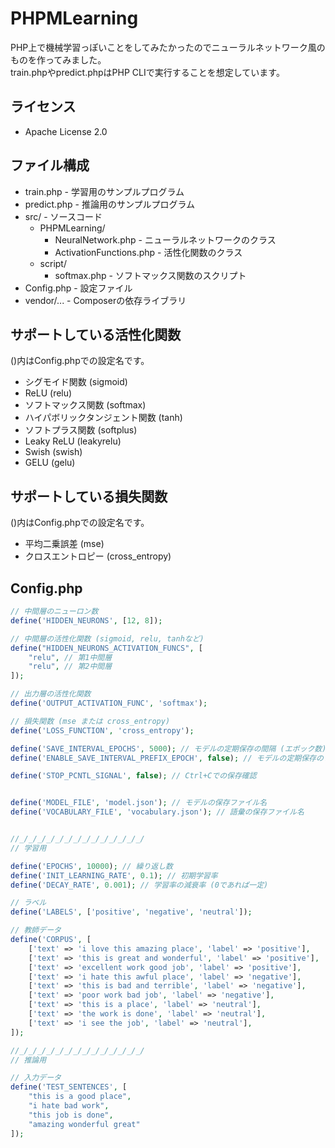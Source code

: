 # PHPMLearning
PHP上で機械学習っぽいことをしてみたかったのでニューラルネットワーク風のものを作ってみました。<br />
train.phpやpredict.phpはPHP CLIで実行することを想定しています。

## ライセンス
- Apache License 2.0

## ファイル構成
- train.php - 学習用のサンプルプログラム
- predict.php - 推論用のサンプルプログラム
- src/ - ソースコード
    - PHPMLearning/
        - NeuralNetwork.php - ニューラルネットワークのクラス
        - ActivationFunctions.php - 活性化関数のクラス
    - script/
        - softmax.php - ソフトマックス関数のスクリプト
- Config.php - 設定ファイル
- vendor/... - Composerの依存ライブラリ

## サポートしている活性化関数
()内はConfig.phpでの設定名です。

- シグモイド関数 (sigmoid)
- ReLU (relu)
- ソフトマックス関数 (softmax)
- ハイパボリックタンジェント関数 (tanh)
- ソフトプラス関数 (softplus)
- Leaky ReLU (leakyrelu)
- Swish (swish)
- GELU (gelu)

## サポートしている損失関数
()内はConfig.phpでの設定名です。

- 平均二乗誤差 (mse)
- クロスエントロピー (cross_entropy)

## Config.php
```php
// 中間層のニューロン数
define('HIDDEN_NEURONS', [12, 8]);

// 中間層の活性化関数 (sigmoid, relu, tanhなど)
define("HIDDEN_NEURONS_ACTIVATION_FUNCS", [
    "relu", // 第1中間層
    "relu", // 第2中間層
]);

// 出力層の活性化関数
define('OUTPUT_ACTIVATION_FUNC', 'softmax');

// 損失関数 (mse または cross_entropy)
define('LOSS_FUNCTION', 'cross_entropy');

define('SAVE_INTERVAL_EPOCHS', 5000); // モデルの定期保存の間隔 (エポック数)
define('ENABLE_SAVE_INTERVAL_PREFIX_EPOCH', false); // モデルの定期保存のファイル名にエポック数を付与する

define('STOP_PCNTL_SIGNAL', false); // Ctrl+Cでの保存確認


define('MODEL_FILE', 'model.json'); // モデルの保存ファイル名
define('VOCABULARY_FILE', 'vocabulary.json'); // 語彙の保存ファイル名


//_/_/_/_/_/_/_/_/_/_/_/_/_/_/
// 学習用

define('EPOCHS', 10000); // 繰り返し数
define('INIT_LEARNING_RATE', 0.1); // 初期学習率
define('DECAY_RATE', 0.001); // 学習率の減衰率 (0であれば一定)

// ラベル
define('LABELS', ['positive', 'negative', 'neutral']);

// 教師データ
define('CORPUS', [
    ['text' => 'i love this amazing place', 'label' => 'positive'],
    ['text' => 'this is great and wonderful', 'label' => 'positive'],
    ['text' => 'excellent work good job', 'label' => 'positive'],
    ['text' => 'i hate this awful place', 'label' => 'negative'],
    ['text' => 'this is bad and terrible', 'label' => 'negative'],
    ['text' => 'poor work bad job', 'label' => 'negative'],
    ['text' => 'this is a place', 'label' => 'neutral'],
    ['text' => 'the work is done', 'label' => 'neutral'],
    ['text' => 'i see the job', 'label' => 'neutral'],
]);

//_/_/_/_/_/_/_/_/_/_/_/_/_/_/
// 推論用

// 入力データ
define('TEST_SENTENCES', [
    "this is a good place",
    "i hate bad work",
    "this job is done",
    "amazing wonderful great"
]);
```
